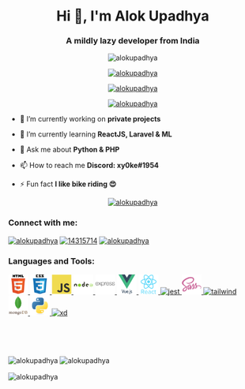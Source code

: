 <h1 align="center">Hi 👋, I'm Alok Upadhya</h1>
<h3 align="center">A mildly lazy developer from India</h3>

<p align="center"> <img src="https://komarev.com/ghpvc/?username=alokupadhya&label=Profile%20views&color=0e75b6&style=flat" alt="alokupadhya" /> </p>

<p align="center"> <a href="https://github.com/ryo-ma/github-profile-trophy"><img src="https://github-profile-trophy.vercel.app/?username=alokupadhya&theme=radical" alt="alokupadhya" /></a> </p>

<p align="center"> <a href="https://twitter.com/alokupadhya" target="blank"><img src="https://img.shields.io/twitter/follow/alokupadhya?logo=twitter&style=for-the-badge" alt="alokupadhya" /></a> </p>

<p align="center"> <a href="https://alokupadhya.cc" target="blank"><img src="https://img.shields.io/website?label=alokupadhya.cc&style=for-the-badge&url=https%3A%2F%2Frishub.cc" alt="alokupadhya" /></a> </p>


- 🔭 I’m currently working on **private projects**

- 🌱 I’m currently learning **ReactJS, Laravel & ML**

- 💬 Ask me about **Python & PHP**

- 📫 How to reach me **Discord: xy0ke#1954**

- ⚡ Fun fact **I like bike riding 😍**


<p align="center"> <a href="https://open.spotify.com/user/31drjew66te656erjtmaoozu65si" target="blank"><img src="https://spotify-snowy.vercel.app/api/spotify" alt="alokupadhya" /></a> </p>



<h3 align="left">Connect with me:</h3>
<p align="left">
<a href="https://twitter.com/alokupadhya" target=”_blank”><img align="center" src="https://raw.githubusercontent.com/rahuldkjain/github-profile-readme-generator/master/src/images/icons/Social/twitter.svg" alt="alokupadhya" height="30" width="40" /></a>
<a href="https://stackoverflow.com/users/12088879" target="_blank"><img align="center" src="https://raw.githubusercontent.com/rahuldkjain/github-profile-readme-generator/master/src/images/icons/Social/stack-overflow.svg" alt="14315714" height="30" width="40" /></a>
<a href="https://instagram.com/alokupadhya" target="_blank"><img align="center" src="https://raw.githubusercontent.com/rahuldkjain/github-profile-readme-generator/master/src/images/icons/Social/instagram.svg" alt="alokupadhya" height="30" width="40" /></a>
</p>

<h3 align="left">Languages and Tools:</h3>
<p align="left">
    <a href="https://www.w3.org/html/" target="_blank"> <img src="https://raw.githubusercontent.com/devicons/devicon/master/icons/html5/html5-original-wordmark.svg" alt="html5" width="40" height="40"/> </a>
    <a href="https://www.w3schools.com/css/" target="_blank"> <img src="https://raw.githubusercontent.com/devicons/devicon/master/icons/css3/css3-original-wordmark.svg" alt="css3" width="40" height="40"/> </a>
    <a href="https://developer.mozilla.org/en-US/docs/Web/JavaScript" target="_blank"> <img src="https://raw.githubusercontent.com/devicons/devicon/master/icons/javascript/javascript-original.svg" alt="javascript" width="40" height="40"/> </a>
      <a href="https://nodejs.org" target="_blank"> <img src="https://raw.githubusercontent.com/devicons/devicon/master/icons/nodejs/nodejs-original-wordmark.svg" alt="nodejs" width="40" height="40"/> </a>
    <a href="https://expressjs.com" target="_blank"> <img src="https://raw.githubusercontent.com/devicons/devicon/master/icons/express/express-original-wordmark.svg" alt="express" width="40" height="40"/> </a>
      <a href="https://vuejs.org/" target="_blank"> <img src="https://raw.githubusercontent.com/devicons/devicon/master/icons/vuejs/vuejs-original-wordmark.svg" alt="vuejs" width="40" height="40"/> </a>
      <a href="https://reactjs.org/" target="_blank"> <img src="https://raw.githubusercontent.com/devicons/devicon/master/icons/react/react-original-wordmark.svg" alt="react" width="40" height="40"/> </a>
   <a href="https://jestjs.io" target="_blank"> <img src="https://www.vectorlogo.zone/logos/jestjsio/jestjsio-icon.svg" alt="jest" width="40" height="40"/> </a>
      <a href="https://sass-lang.com" target="_blank"> <img src="https://raw.githubusercontent.com/devicons/devicon/master/icons/sass/sass-original.svg" alt="sass" width="40" height="40"/> </a>
    <a href="https://tailwindcss.com/" target="_blank"> <img src="https://www.vectorlogo.zone/logos/tailwindcss/tailwindcss-icon.svg" alt="tailwind" width="40" height="40"/> </a>
    <a href="https://www.mongodb.com/" target="_blank"> <img src="https://raw.githubusercontent.com/devicons/devicon/master/icons/mongodb/mongodb-original-wordmark.svg" alt="mongodb" width="40" height="40"/> </a>
    <a href="https://www.python.org" target="_blank"> <img src="https://raw.githubusercontent.com/devicons/devicon/master/icons/python/python-original.svg" alt="python" width="40" height="40"/> </a>
    <a href="https://www.adobe.com/products/xd.html" target="_blank"> <img src="https://cdn.worldvectorlogo.com/logos/adobe-xd.svg" alt="xd" width="40" height="40"/> </a> 
    </p>

<br>
<br>
<br>

<p><img align="center" src="https://github-readme-stats.vercel.app/api?username=alokupadhya&show_icons=true&locale=en&theme=radical" alt="alokupadhya" />

<img align="center" src="https://github-readme-streak-stats.herokuapp.com/?user=alokupadhya&theme=radical" alt="alokupadhya" />

<img align="center" src="https://github-readme-stats.vercel.app/api/top-langs?username=alokupadhya&show_icons=true&locale=en&layout=compact&theme=radical" alt="alokupadhya" /></p>

